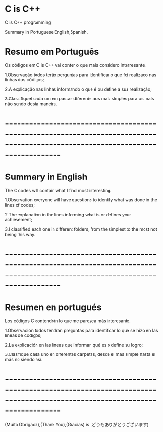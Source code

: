 # C is C++

C is C++ programming

Summary in Portuguese,English,Spanish.

# Resumo em Português


Os códigos em C is C++ vai conter o que mais considero interresante.

1.Observação todos terão perguntas para identificar o que foi realizado nas linhas dos códigos;

2.A explicação nas linhas informando o que é ou define a sua realização;

3.Classifiquei cada um em pastas diferente aos mais simples para os mais não sendo desta maneira.

# --------------------------------------------------------------------------------------------------------------------------------

# Summary in English

The C codes will contain what I find most interesting.

1.Observation everyone will have questions to identify what was done in the lines of codes;

2.The explanation in the lines informing what is or defines your achievement;

3.I classified each one in different folders, from the simplest to the most not being this way.

# --------------------------------------------------------------------------------------------------------------------------------

# Resumen en portugués

Los códigos C contendrán lo que me parezca más interesante.

1.Observación todos tendrán preguntas para identificar lo que se hizo en las líneas de códigos;

2.La explicación en las líneas que informan qué es o define su logro;

3.Clasifiqué cada uno en diferentes carpetas, desde el más simple hasta el más no siendo así.


# --------------------------------------------------------------------------------------------------------------------------------

(Muito Obrigada),(Thank You),(Gracias) is (どうもありがとうございます)

